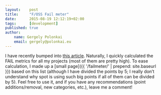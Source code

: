 ```yaml
---
layout:    post
title:     "F/OSS Fail meter"
date:      2015-08-19 12:12:19+02:00
tags:      [development]
published: true
author:
    name: Gergely Polonkai
    email: gergely@polonkai.eu
---
```


I have recently bumped into [this
article](http://spot.livejournal.com/308370.html). Naturally, I quickly
calculated the FAIL metrics for all my projects (most of them are pretty high).
To ease calculation, I made up a
[small page]({{ '/failmeter/' | prepend: site.baseurl }}) based on this list
(although I have divided the points by 5; I really don’t understand why spot is
using such big points if all of them can be divided by 5). Feel free to use it,
and if you have any recommendations (point additions/removal, new categories,
etc.), leave me a comment!
